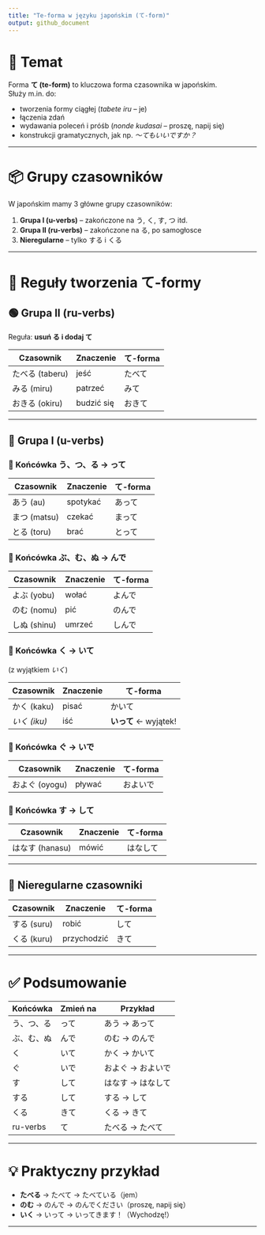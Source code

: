```yaml
---
title: "Te-forma w języku japońskim (て-form)"
output: github_document
---
```


# 🎯 Temat

Forma **て (te-form)** to kluczowa forma czasownika w japońskim.  
Służy m.in. do:
- tworzenia formy ciągłej (*tabete iru* – je)
- łączenia zdań
- wydawania poleceń i próśb (*nonde kudasai* – proszę, napij się)
- konstrukcji gramatycznych, jak np. *〜てもいいですか？*

---

# 📦 Grupy czasowników

W japońskim mamy 3 główne grupy czasowników:

1. **Grupa I (u-verbs)** – zakończone na う, く, す, つ itd.
2. **Grupa II (ru-verbs)** – zakończone na る, po samogłosce
3. **Nieregularne** – tylko する i くる

---

# 🔧 Reguły tworzenia て-formy

## 🟢 Grupa II (ru-verbs)

Reguła: **usuń る i dodaj て**

| Czasownik | Znaczenie | て-forma |
|-----------|-----------|----------|
| たべる (taberu) | jeść | たべて |
| みる (miru) | patrzeć | みて |
| おきる (okiru) | budzić się | おきて |

---

## 🔵 Grupa I (u-verbs)

### 🔹 Końcówka う、つ、る → **って**

| Czasownik | Znaczenie | て-forma |
|-----------|-----------|----------|
| あう (au) | spotykać | あって |
| まつ (matsu) | czekać | まって |
| とる (toru) | brać | とって |

### 🔹 Końcówka ぶ、む、ぬ → **んで**

| Czasownik | Znaczenie | て-forma |
|-----------|-----------|----------|
| よぶ (yobu) | wołać | よんで |
| のむ (nomu) | pić | のんで |
| しぬ (shinu) | umrzeć | しんで |

### 🔹 Końcówka く → **いて**  
(z wyjątkiem *いく*)

| Czasownik | Znaczenie | て-forma |
|-----------|-----------|----------|
| かく (kaku) | pisać | かいて |
| *いく (iku)* | iść | **いって** ← wyjątek!

### 🔹 Końcówka ぐ → **いで**

| Czasownik | Znaczenie | て-forma |
|-----------|-----------|----------|
| およぐ (oyogu) | pływać | およいで |

### 🔹 Końcówka す → **して**

| Czasownik | Znaczenie | て-forma |
|-----------|-----------|----------|
| はなす (hanasu) | mówić | はなして |

---

## 🔴 Nieregularne czasowniki

| Czasownik | Znaczenie | て-forma |
|-----------|-----------|----------|
| する (suru) | robić | して |
| くる (kuru) | przychodzić | きて |

---

# ✅ Podsumowanie

| Końcówka | Zmień na | Przykład         |
|----------|-----------|------------------|
| う、つ、る | って      | あう → あって     |
| ぶ、む、ぬ | んで      | のむ → のんで     |
| く        | いて      | かく → かいて     |
| ぐ        | いで      | およぐ → およいで |
| す        | して      | はなす → はなして |
| する      | して      | する → して       |
| くる      | きて      | くる → きて       |
| ru-verbs  | て        | たべる → たべて   |

---

# 💡 Praktyczny przykład

- **たべる** → たべて → たべている（jem）  
- **のむ** → のんで → のんでください（proszę, napij się）  
- **いく** → いって → いってきます！（Wychodzę!）

---
